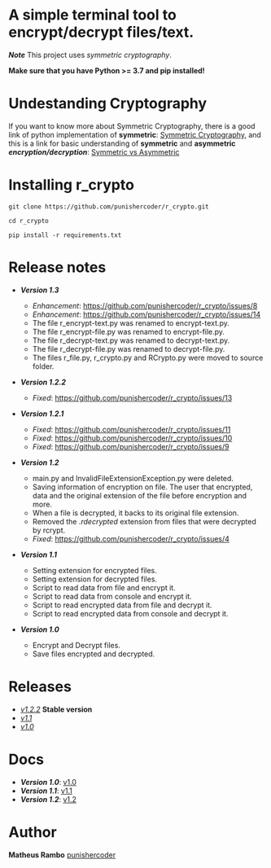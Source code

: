 # A simple terminal tool to encrypt/decrypt files/text.

***Note*** This project uses *symmetric cryptography*.

**Make sure that you have Python >= 3.7 and pip installed!**

# Undestanding Cryptography

 If you want to know more about Symmetric Cryptography, there is a good link of python implementation of **symmetric**: [Symmetric Cryptography](https://docs.python-guide.org/scenarios/crypto/), and this is a link for basic understanding of **symmetric** and **asymmetric** ***encryption/decryption***: [Symmetric vs Asymmetric](https://www.ssl2buy.com/wiki/symmetric-vs-asymmetric-encryption-what-are-differences)
 
# Installing r_crypto
``git clone https://github.com/punishercoder/r_crypto.git``

``cd r_crypto``

``pip install -r requirements.txt``

# Release notes

 - ***Version 1.3***
    - *Enhancement*: https://github.com/punishercoder/r_crypto/issues/8
    - *Enhancement*: https://github.com/punishercoder/r_crypto/issues/14
    - The file r_encrypt-text.py was renamed to encrypt-text.py.
    - The file r_encrypt-file.py was renamed to encrypt-file.py.
    - The file r_decrypt-text.py was renamed to decrypt-text.py.
    - The file r_decrypt-file.py was renamed to decrypt-file.py.
    - The files r_file.py, r_crypto.py and RCrypto.py were moved to source folder.

    
 - ***Version 1.2.2***
    - *Fixed*: https://github.com/punishercoder/r_crypto/issues/13

 - ***Version 1.2.1***
     - *Fixed*: https://github.com/punishercoder/r_crypto/issues/11
     - *Fixed*: https://github.com/punishercoder/r_crypto/issues/10
     - *Fixed*: https://github.com/punishercoder/r_crypto/issues/9

 - ***Version 1.2***
    - main.py and InvalidFileExtensionException.py were deleted.
    - Saving information of encryption on file. The user that encrypted, data and the original extension of the file before encryption and more.
    - When a file is decrypted, it backs to its original file extension.
    - Removed the *.rdecrypted* extension from files that were decrypted by rcrypt.
    - *Fixed*: https://github.com/punishercoder/r_crypto/issues/4

 - ***Version 1.1***
    - Setting extension for encrypted files.
    - Setting extension for decrypted files.
    - Script to read data from file and encrypt it.
    - Script to read data from console and encrypt it.
    - Script to read encrypted data from file and decrypt it.
    - Script to read encrypted data from console and decrypt it.

- ***Version 1.0***
    - Encrypt and Decrypt files.
    - Save files encrypted and decrypted.

# Releases 
 - [*v1.2.2*](https://github.com/punishercoder/r_crypto/releases/tag/v1.2.2) **Stable version**
 - [*v1.1*](https://github.com/punishercoder/r_crypto/releases/tag/v1.1) 
 - [*v1.0*](https://github.com/punishercoder/r_crypto/releases/tag/v1.0)

# Docs
 - ***Version 1.0***: [v1.0](https://github.com/punishercoder/r_crypto/wiki/Documentation-r_crypto-release-v1.0)
 - ***Version 1.1***: [v1.1](https://github.com/punishercoder/r_crypto/wiki/Documentation-r_crypto-release-v1.1)
 - ***Version 1.2***: [v1.2](https://github.com/punishercoder/r_crypto/wiki/Documentation-r_crypto-release-v1.2)

# Author

**Matheus Rambo** [punishercoder](https://github.com/punishercoder)

